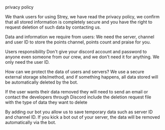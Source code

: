 privacy policy

We thank users for using Strey, we have read the privacy policy, we confirm that all stored information is completely secure and you have the right to request deletion of such data by contacting us.

Data and information we require from users:
We need the server, channel and user ID to store the points channel, points count and praise for you.

Users responsibility
Don't give your discord account and password to anyone even someone from our crew, and we don't need it for anything. We only need the user ID.

How can we protect the data of users and servers?
We use a secure external storage site/method, and if something happens, all data stored will be automatically deleted by the bot.

If the user wants their data removed they will need to send an email or contact the developers through Discord include the deletion request file with the type of data they want to delete

By adding our bot you allow us to save temporary data such as server ID and channel ID. If you kick a bot out of your server, the data will be removed automatically via the bot.
